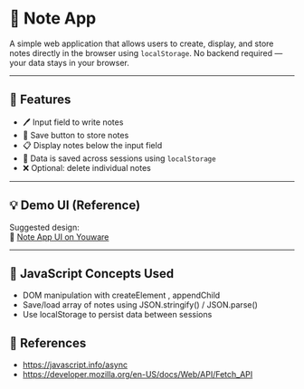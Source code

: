 # 📝 Note App

A simple web application that allows users to create, display, and store notes directly in the browser using `localStorage`. No backend required — your data stays in your browser.

---

## 🚀 Features

- 🖊️ Input field to write notes  
- 💾 Save button to store notes  
- 📋 Display notes below the input field  
- 🔁 Data is saved across sessions using `localStorage`  
- ❌ Optional: delete individual notes

---

## 💡 Demo UI (Reference)

Suggested design:  
🔗 [Note App UI on Youware](https://www.youware.com/project/vzkhdk3hp4)

---

## 🧠 JavaScript Concepts Used

- DOM manipulation with createElement , appendChild
- Save/load array of notes using JSON.stringify() / JSON.parse()
- Use localStorage to persist data between sessions

## 📝 References

- https://javascript.info/async
- https://developer.mozilla.org/en-US/docs/Web/API/Fetch_API
